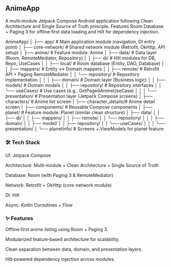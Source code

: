 ## AnimeApp

A multi‑module Jetpack Compose Android application following Clean Architecture and Single Source of Truth principle.
Features Room Database + Paging 3 for offline‑first data loading and Hilt for dependency injection.

AnimeApp/
│
├── app/                      # Main application module (navigation, DI entry point)
│
├── core-network/             # Shared network module (Retrofit, OkHttp, API setup)
│
├── anime/                    # Feature module: Anime
│   ├── data/                 # Data layer (Room, RemoteMediator, Repository)
│   │   ├── di/               # Hilt modules for DB, Repo, UseCases
│   │   ├── local/            # Room database (Entity, DAO, Database)
│   │   ├── mappers/          # Entity ↔ Domain mappers
│   │   ├── remote/           # Retrofit API + Paging RemoteMediator
│   │   └── repository/       # Repository implementation
│   │
│   ├── domain/               # Domain layer (Business logic)
│   │   ├── models/           # Domain models
│   │   ├── repository/       # Repository interfaces
│   │   └── useCases/         # Use cases (e.g., GetPagedAnimeUseCase)
│   │
│   └── presentation/         # Presentation layer (Jetpack Compose screens)
│       ├── characters/       # Anime list screen
│       ├── character_details/# Anime detail screen
│       ├── components/       # Reusable Compose components
│
├── planet/                   # Feature module: Planet (similar clean structure)
│   ├── data/
│   │   ├── di/
│   │   ├── mappers/
│   │   ├── remote/
│   │   └── repository/
│   │
│   ├── domain/
│   │   ├── model/
│   │   ├── repository/
│   │   └── useCases/
│   │
│   └── presentation/
│       └── planetInfo/       # Screens + ViewModels for planet feature

### 🛠 Tech Stack

UI: Jetpack Compose

Architecture: Multi‑module + Clean Architecture + Single Source of Truth

Database: Room (with Paging 3 & RemoteMediator)

Network: Retrofit + OkHttp (core-network module)

DI: Hilt

Async: Kotlin Coroutines + Flow

### ✨ Features

Offline‑first anime listing using Room + Paging 3.

Modularized feature‑based architecture for scalability.

Clean separation between data, domain, and presentation layers.

Hilt‑powered dependency injection across modules.


